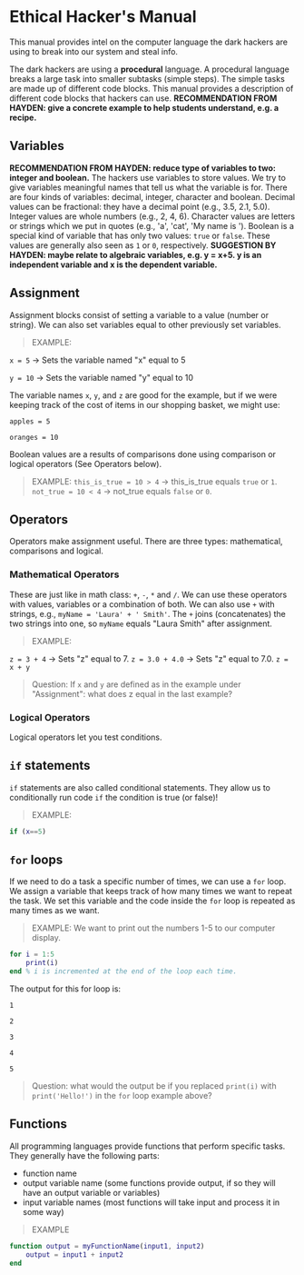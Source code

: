 # Ethical Hacker's Manual

This manual provides intel on the computer language the dark hackers are using to break into our system and steal info.

The dark hackers are using a **procedural** language. A procedural language breaks a large task into smaller subtasks (simple steps). The simple tasks are made up of different code blocks. This manual provides a description of different code blocks that hackers can use.  **RECOMMENDATION FROM HAYDEN: give a concrete example to help students understand, e.g. a recipe.**

## Variables
**RECOMMENDATION FROM HAYDEN: reduce type of variables to two: integer and boolean.**
The hackers use variables to store values. We try to give variables meaningful names that tell us what the variable is for. There are four kinds of variables: decimal, integer, character and boolean. Decimal values can be fractional: they have a decimal point (e.g., 3.5, 2.1, 5.0). Integer values are whole numbers (e.g., 2, 4, 6). Character values are letters or strings which we put in quotes (e.g., 'a', 'cat', 'My name is '). Boolean is a special kind of variable that has only two values: `true` or `false`. These values are generally also seen as `1` or `0`, respectively. **SUGGESTION BY HAYDEN: maybe relate to algebraic variables, e.g. y = x+5. y is an independent variable and x is the dependent variable.**

## Assignment
Assignment blocks consist of setting a variable to a value (number or string). We can also set variables equal to other previously set variables.

> EXAMPLE:

`x = 5` -> Sets the variable named "x" equal to 5

`y = 10` -> Sets the variable named "y" equal to 10

The variable names `x`, `y`, and `z` are good for the example, but if we were keeping track of the cost of items in our shopping basket, we might use:

`apples = 5`

`oranges = 10`

Boolean values are a results of comparisons done using comparison or logical operators (See Operators below).

> EXAMPLE:
`this_is_true = 10 > 4` -> this_is_true equals `true` or `1`.
`not_true = 10 < 4` -> not_true equals `false` or `0`.

## Operators
Operators make assignment useful. There are three types: mathematical, comparisons and logical. 

### Mathematical Operators
These are just like in math class: `+`, `-`, `*` and `/`. We can use these operators with values, variables or a combination of both. We can also use `+` with strings, e.g., `myName = 'Laura' + ' Smith'`. The `+` joins (concatenates) the two strings into one, so `myName` equals "Laura Smith" after assignment.

> EXAMPLE:

`z = 3 + 4` -> Sets "z" equal to 7. 
`z = 3.0 + 4.0` -> Sets "z" equal to 7.0.
`z = x + y`

> Question: If `x` and `y` are defined as in the example under "Assignment": what does z equal in the last example?

### Logical Operators
Logical operators let you test conditions. 
## `if` statements

`if` statements are also called conditional statements. They allow us to conditionally run code `if` the condition is true (or false)!

> EXAMPLE:

```matlab
if (x==5)
```

## **`for`** loops

If we need to do a task a specific number of times, we can use a `for` loop. We assign a variable that keeps track of how many times we want to repeat the task. We set this variable and the code inside the `for` loop is repeated as many times as we want.

> EXAMPLE:
We want to print out the numbers 1-5 to our computer display.  

```matlab
for i = 1:5
    print(i)
end % i is incremented at the end of the loop each time.
```
The output for this for loop is:

`1` 

`2` 

`3` 

`4` 

`5`


> Question: what would the output be if you replaced `print(i)` with `print('Hello!')` in the `for` loop example above?

##  Functions
All programming languages provide functions that perform specific tasks. They generally have the following parts:
* function name
* output variable name (some functions provide output, if so they will have an output variable or variables)
* input variable names (most functions will take input and process it in some way)

> EXAMPLE

```matlab
function output = myFunctionName(input1, input2)
    output = input1 + input2
end
```

